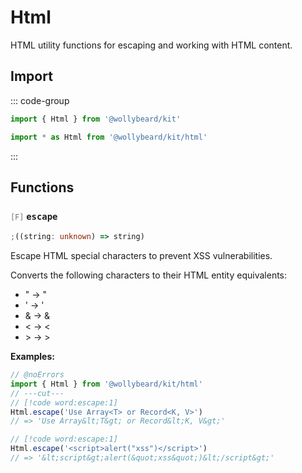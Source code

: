 # Html

HTML utility functions for escaping and working with HTML content.

## Import

::: code-group

```typescript [Namespace]
import { Html } from '@wollybeard/kit'
```

```typescript [Barrel]
import * as Html from '@wollybeard/kit/html'
```

:::

## Functions

### <span style="opacity: 0.6; font-weight: normal; font-size: 0.85em;">`[F]`</span> `escape`

```typescript
;((string: unknown) => string)
```

<SourceLink href="https://github.com/jasonkuhrt/kit/blob/main/./src/utils/html/html.ts#L37" />

Escape HTML special characters to prevent XSS vulnerabilities.

Converts the following characters to their HTML entity equivalents:

- " → &quot;
- ' → &#39;
- & → &amp;
- &lt; → &lt;
- &gt; → &gt;

**Examples:**

```typescript twoslash
// @noErrors
import { Html } from '@wollybeard/kit/html'
// ---cut---
// [!code word:escape:1]
Html.escape('Use Array<T> or Record<K, V>')
// => 'Use Array&lt;T&gt; or Record&lt;K, V&gt;'

// [!code word:escape:1]
Html.escape('<script>alert("xss")</script>')
// => '&lt;script&gt;alert(&quot;xss&quot;)&lt;/script&gt;'
```
